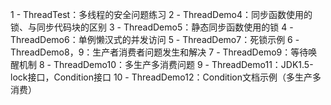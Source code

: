 1 - ThreadTest：多线程的安全问题练习
2 - ThreadDemo4：同步函数使用的锁、与同步代码块的区别
3 - ThreadDemo5：静态同步函数使用的锁
4 - ThreadDemo6：单例懒汉式的并发访问
5 - ThreadDemo7：死锁示例
6 - ThreadDemo8，9：生产者消费者问题发生和解决
7 - ThreadDemo9：等待唤醒机制
8 - ThreadDemo10：多生产多消费问题
9 - ThreadDemo11：JDK1.5-lock接口，Condition接口
10 - ThreadDemo12：Condition文档示例（多生产多消费）

